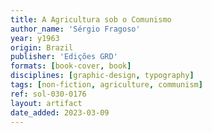 ```yaml
---
title: A Agricultura sob o Comunismo
author_name: 'Sérgio Fragoso'
year: y1963
origin: Brazil
publisher: 'Edições GRD'
formats: [book-cover, book]
disciplines: [graphic-design, typography]
tags: [non-fiction, agriculture, communism]
ref: sol-030-0176
layout: artifact
date_added: 2023-03-09
---
```

